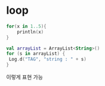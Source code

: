 # loop
```kotlin
for(x in 1..5){
    println(x)
}
```
```kotlin
val arrayList = ArrayList<String>()
for (s in arrayList) {
 Log.d("TAG", "string : " + s)
}
```
이렇게 표현 가능